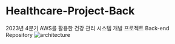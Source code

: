 # Healthcare-Project-Back
2023년 4분기 AWS를 활용한 건강 관리 시스템 개발 프로젝트 Back-end Repository
![architecture](https://github.com/user-attachments/assets/5fc396e5-fe20-4419-b5dc-2fec5a597181)
